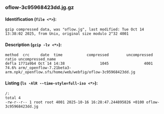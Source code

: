 ### oflow-3c95968423dd.jg.gz
#### Identification (`file <*>`):
```
gzip compressed data, was "oflow.jg", last modified: Tue Oct 14 13:38:02 2025, from Unix, original size modulo 2^32 4001
```
#### Description (`gzip -lv <*>`):
```
method  crc     date  time           compressed        uncompressed  ratio uncompressed_name
defla 1771a9b4 Oct 14 14:38                1045                4001  74.6% arm/_openflow-7.21beta3-arm.npk/_openflow.sfs/home/web/webfig/oflow-3c95968423dd.jg
```
#### Listing (`ls -AlR --time-style=full-iso <*>`):
```
/:
total 4
-rw-r--r-- 1 root root 4001 2025-10-16 16:28:47.244895826 +0100 oflow-3c95968423dd.jg
```

